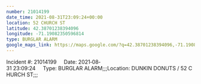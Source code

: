 ```yaml
---
number: 21014199
date_time: 2021-08-31T23:09:24+00:00
location: 52 CHURCH ST
latitude: 42.38701238394096
longitude: -71.19082350596814
type: BURGLAR ALARM
google_maps_link: https://maps.google.com/?q=42.38701238394096,-71.19082350596814
---
```


Incident #: 21014199     Date: 2021‐08‐31 23:09:24     Type: BURGLAR ALARM;;;Location: DUNKIN DONUTS / 52 CHURCH ST;;;
